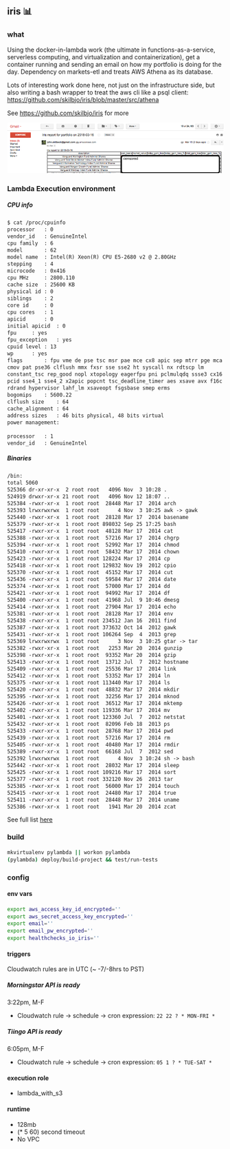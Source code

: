 ## iris 📊

### what
Using the docker-in-lambda work (the ultimate in functions-as-a-service, serverless computing, and virtualization and containerization), get a container running and sending an email on how my portfolio is doing for the day. Dependency on markets-etl and treats AWS Athena as its database.

Lots of interesting work done here, not just on the infrastructure side, but also writing a bash wrapper to treat the aws cli like a psql client: <https://github.com/skilbjo/iris/blob/master/src/athena>

See <https://github.com/skilbjo/iris> for more

<img src="dev-resources/img/iris.png" alt="hi" width="900"/>

### Lambda Execution environment

##### CPU info

```
$ cat /proc/cpuinfo
processor   : 0
vendor_id   : GenuineIntel
cpu family  : 6
model       : 62
model name  : Intel(R) Xeon(R) CPU E5-2680 v2 @ 2.80GHz
stepping    : 4
microcode   : 0x416
cpu MHz     : 2800.110
cache size  : 25600 KB
physical id : 0
siblings    : 2
core id     : 0
cpu cores   : 1
apicid      : 0
initial apicid  : 0
fpu     : yes
fpu_exception   : yes
cpuid level : 13
wp      : yes
flags       : fpu vme de pse tsc msr pae mce cx8 apic sep mtrr pge mca cmov pat pse36 clflush mmx fxsr sse sse2 ht syscall nx rdtscp lm constant_tsc rep_good nopl xtopology eagerfpu pni pclmulqdq ssse3 cx16 pcid sse4_1 sse4_2 x2apic popcnt tsc_deadline_timer aes xsave avx f16c rdrand hypervisor lahf_lm xsaveopt fsgsbase smep erms
bogomips    : 5600.22
clflush size    : 64
cache_alignment : 64
address sizes   : 46 bits physical, 48 bits virtual
power management:

processor   : 1
vendor_id   : GenuineIntel
```


##### Binaries

```
/bin:
total 5060
525366 dr-xr-xr-x  2 root root   4096 Nov  3 10:28 .
524919 drwxr-xr-x 21 root root   4096 Nov 12 18:07 ..
525384 -rwxr-xr-x  1 root root  28448 Mar 17  2014 arch
525393 lrwxrwxrwx  1 root root      4 Nov  3 10:25 awk -> gawk
525440 -rwxr-xr-x  1 root root  28128 Mar 17  2014 basename
525379 -rwxr-xr-x  1 root root 898032 Sep 25 17:25 bash
525417 -rwxr-xr-x  1 root root  48128 Mar 17  2014 cat
525388 -rwxr-xr-x  1 root root  57216 Mar 17  2014 chgrp
525394 -rwxr-xr-x  1 root root  52992 Mar 17  2014 chmod
525410 -rwxr-xr-x  1 root root  58432 Mar 17  2014 chown
525423 -rwxr-xr-x  1 root root 128224 Mar 17  2014 cp
525418 -rwxr-xr-x  1 root root 129832 Nov 19  2012 cpio
525370 -rwxr-xr-x  1 root root  45152 Mar 17  2014 cut
525436 -rwxr-xr-x  1 root root  59584 Mar 17  2014 date
525374 -rwxr-xr-x  1 root root  57000 Mar 17  2014 dd
525421 -rwxr-xr-x  1 root root  94992 Mar 17  2014 df
525400 -rwxr-xr-x  1 root root  41968 Jul  9 10:46 dmesg
525414 -rwxr-xr-x  1 root root  27904 Mar 17  2014 echo
525381 -rwxr-xr-x  1 root root  28128 Mar 17  2014 env
525438 -rwxr-xr-x  1 root root 234512 Jan 16  2011 find
525387 -rwxr-xr-x  1 root root 373632 Oct 14  2012 gawk
525431 -rwxr-xr-x  1 root root 106264 Sep  4  2013 grep
525369 lrwxrwxrwx  1 root root      3 Nov  3 10:25 gtar -> tar
525382 -rwxr-xr-x  1 root root   2253 Mar 20  2014 gunzip
525398 -rwxr-xr-x  1 root root  93352 Mar 20  2014 gzip
525413 -rwxr-xr-x  1 root root  13712 Jul  7  2012 hostname
525409 -rwxr-xr-x  1 root root  25536 Mar 17  2014 link
525412 -rwxr-xr-x  1 root root  53352 Mar 17  2014 ln
525375 -rwxr-xr-x  1 root root 113440 Mar 17  2014 ls
525420 -rwxr-xr-x  1 root root  48832 Mar 17  2014 mkdir
525395 -rwxr-xr-x  1 root root  32256 Mar 17  2014 mknod
525426 -rwxr-xr-x  1 root root  36512 Mar 17  2014 mktemp
525402 -rwxr-xr-x  1 root root 119336 Mar 17  2014 mv
525401 -rwxr-xr-x  1 root root 123360 Jul  7  2012 netstat
525432 -rwxr-xr-x  1 root root  82096 Feb 18  2013 ps
525433 -rwxr-xr-x  1 root root  28768 Mar 17  2014 pwd
525439 -rwxr-xr-x  1 root root  57216 Mar 17  2014 rm
525405 -rwxr-xr-x  1 root root  40480 Mar 17  2014 rmdir
525389 -rwxr-xr-x  1 root root  66168 Jul  7  2012 sed
525392 lrwxrwxrwx  1 root root      4 Nov  3 10:24 sh -> bash
525442 -rwxr-xr-x  1 root root  28032 Mar 17  2014 sleep
525425 -rwxr-xr-x  1 root root 109216 Mar 17  2014 sort
525377 -rwxr-xr-x  1 root root 332120 Nov 26  2013 tar
525385 -rwxr-xr-x  1 root root  56000 Mar 17  2014 touch
525415 -rwxr-xr-x  1 root root  24480 Mar 17  2014 true
525411 -rwxr-xr-x  1 root root  28448 Mar 17  2014 uname
525386 -rwxr-xr-x  1 root root   1941 Mar 20  2014 zcat
```

See full list [here](dev-resources/info/lambda_cpu_info.txt)

### build
```bash
mkvirtualenv pylambda || workon pylambda
(pylambda) deploy/build-project && test/run-tests
```

### config
#### env vars
```bash
export aws_access_key_id_encrypted=''
export aws_secret_access_key_encrypted=''
export email=''
export email_pw_encrypted=''
export healthchecks_io_iris=''
```

#### triggers
Cloudwatch rules are in UTC (~ -7/-8hrs to PST)

##### Morningstar API is ready
3:22pm, M-F
- Cloudwatch rule -> schedule -> cron expression: `22 22 ? * MON-FRI *`

##### Tiingo API is ready
6:05pm, M-F
- Cloudwatch rule -> schedule -> cron expression: `05 1 ? * TUE-SAT *`

#### execution role
- lambda\_with\_s3

#### runtime
- 128mb
- (* 5 60) second timeout
- No VPC
